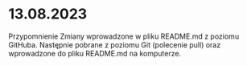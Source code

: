 # 13.08.2023
Przypomnienie
Zmiany wprowadzone w pliku README.md z poziomu GitHuba. Następnie pobrane z poziomu Git (polecenie pull) oraz wprowadzone do pliku README.md na komputerze.
